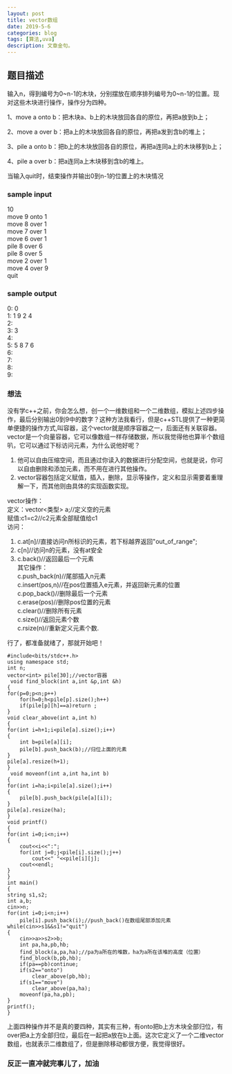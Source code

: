 ```yaml
---
layout: post
title: vector数组
date: 2019-5-6
categories: blog
tags: [算法,uva]
description: 文章金句。
---
```

## 题目描述
输入n，得到编号为0~n-1的木块，分别摆放在顺序排列编号为0~n-1的位置。现对这些木块进行操作，操作分为四种。

1、move a onto b：把木块a、b上的木块放回各自的原位，再把a放到b上；

2、move a over b：把a上的木块放回各自的原位，再把a发到含b的堆上；

3、pile a onto b：把b上的木块放回各自的原位，再把a连同a上的木块移到b上；

4、pile a over b：把a连同a上木块移到含b的堆上。

当输入quit时，结束操作并输出0到n-1的位置上的木块情况

### sample input
10<br/>
move 9 onto 1<br/>
move 8 over 1<br/>
move 7 over 1<br/>
move 6 over 1<br/>
pile 8 over 6<br/>
pile 8 over 5<br/>
move 2 over 1<br/>
move 4 over 9<br/>
quit<br/>
### sample output
 0: 0<br/>
 1: 1 9 2 4<br/>
 2:<br/>
 3: 3<br/>
 4:<br/>
 5: 5 8 7 6<br/>
 6:<br/>
 7:<br/>
 8:<br/>
 9:<br/>

### 想法
没有学c++之前，你会怎么想，创一个一维数组和一个二维数组，模拟上述四步操作，最后分别输出0到9中的数字？这种方法我看行，但是c++STL提供了一种更简单便捷的操作方式,叫容器，这个vector就是顺序容器之一，后面还有关联容器。
vector是一个向量容器，它可以像数组一样存储数据，所以我觉得他也算半个数组叭，它可以通过下标访问元素，为什么说他好呢？
1. 他可以自由压缩空间，而且通过你读入的数据进行分配空间，也就是说，你可以自由删除和添加元素，而不用在进行其他操作。
2. vector容器包括定义赋值，插入，删除，显示等操作，定义和显示需要着重理解一下，而其他则由具体的实现函数实现。

vector操作：<br/>
定义：vector<类型> a;//定义空的元素<br/>
赋值:c1=c2//c2元素全部赋值给c1<br/>
访问：<br/>
1. c.at[n]//直接访问n所标识的元素，若下标越界返回"out_of_range";<br/>
2. c[n]//访问n的元素，没有at安全<br/>
3. c.back()//返回最后一个元素<br/>
其它操作：<br/>
c.push_back(n)//尾部插入n元素<br/>
c.insert(pos,n)//在pos位置插入e元素，并返回新元素的位置<br/>
c.pop_back()//删除最后一个元素<br/>
c.erase(pos)//删除pos位置的元素<br/>
c.clear()//删除所有元素<br/>
c.size()//返回元素个数<br/>
c.rsize(n)//重新定义元素个数.<br/>

行了，都准备就绪了，那就开始吧！<br/>

    #include<bits/stdc++.h>
    using namespace std;
    int n;
    vector<int> pile[30];//vector容器
     void find_block(int a,int &p,int &h)
    {
    for(p=0;p<n;p++)
        for(h=0;h<pile[p].size();h++)
        if(pile[p][h]==a)return ;
    }
    void clear_above(int a,int h)
    {
    for(int i=h+1;i<pile[a].size();i++)
    {
        int b=pile[a][i];
        pile[b].push_back(b);//归位上面的元素
    }
    pile[a].resize(h+1);
    }
     void moveonf(int a,int ha,int b)
    {
    for(int i=ha;i<pile[a].size();i++)
    {
        pile[b].push_back(pile[a][i]);
    }
    pile[a].resize(ha);
    }
    void printf()
    {
    for(int i=0;i<n;i++)
    {
        cout<<i<<":";
        for(int j=0;j<pile[i].size();j++)
            cout<<" "<<pile[i][j];
        cout<<endl;
    }
    }
    int main()
    {
    string s1,s2;
    int a,b;
    cin>>n;
    for(int i=0;i<n;i++)
        pile[i].push_back(i);//push_back()在数组尾部添加元素
    while(cin>>s1&&s1!="quit")
    {
        cin>>a>>s2>>b;
        int pa,ha,pb,hb;
        find_block(a,pa,ha);//pa为a所在的堆数，ha为a所在该堆的高度（位置）
        find_block(b,pb,hb);
        if(pa==pb)continue;
        if(s2=="onto")
            clear_above(pb,hb);
        if(s1=="move")
            clear_above(pa,ha);
        moveonf(pa,ha,pb);
    }
    printf();
    }


上面四种操作并不是真的要四种，其实有三种，有onto把b上方木块全部归位，有over把a上方全部归位，最后在一起把a放在b上面。这次它定义了一个二维vector数组，也就表示二维数组了，但是删除移动都很方便，我觉得很好。

### 反正一直冲就完事儿了，加油








